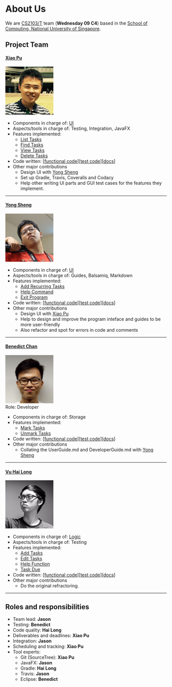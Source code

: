 # About Us

We are [CS2103/T](http://www.comp.nus.edu.sg/~cs2103/AY1617S1/) team (**Wednesday 09 C4**) based in the [School of Computing, National University of Singapore](http://www.comp.nus.edu.sg).

## Project Team

#### [Xiao Pu](https://github.com/xpdavid) <br>
<img src="images/pic_xiaopu.jpg" width="150"><br>

- Components in charge of: [UI](https://github.com/CS2103AUG2016-W09-C4/main/blob/master/docs/DeveloperGuide.md#ui-component)
- Aspects/tools in charge of: Testing, Integration, JavaFX
- Features implemented:
	- [List Tasks](https://github.com/CS2103AUG2016-W09-C4/main/blob/master/docs/UserGuide.md#listing-tasks-in-a-certain-category--list)
	- [Find Tasks](https://github.com/CS2103AUG2016-W09-C4/main/blob/master/docs/UserGuide.md#finding-all-tasks-containing-any-keyword-in-their-name--find)
	- [View Tasks](https://github.com/CS2103AUG2016-W09-C4/main/blob/master/docs/UserGuide.md#view-a-task--view)
	- [Delete Tasks](https://github.com/CS2103AUG2016-W09-C4/main/blob/master/docs/UserGuide.md#deleting-a-task--delete)
- Code written: [[functional code](https://github.com/CS2103AUG2016-W09-C4/main/blob/master/collated/main/A0147978E.md)][[test code](https://github.com/CS2103AUG2016-W09-C4/main/blob/master/collated/test/A0147978E.md)][[docs](https://github.com/CS2103AUG2016-W09-C4/main/blob/master/collated/docs/A0147978E.md)]
- Other major contributions
	- Design UI with [Yong Sheng](https://github.com/JasonScourge)
	- Set up Gradle, Travis, Coveralls and Codacy
	- Help other writing UI parts and GUI test cases for the features they implement.


-----

#### [Yong Sheng](https://github.com/JasonScourge)
<img src="images/pic_jason.jpg" width="150"><br>
- Components in charge of: [UI](https://github.com/CS2103AUG2016-W09-C4/main/blob/master/docs/DeveloperGuide.md#ui-component)
- Aspects/tools in charge of: Guides, Balsamiq, Markdown
- Features implemented:
	- [Add Recurring Tasks](https://github.com/CS2103AUG2016-W09-C4/main/blob/master/docs/UserGuide.md#adding-a-task--add)
	- [Help Command](https://github.com/CS2103AUG2016-W09-C4/main/blob/master/docs/UserGuide.md#viewing-help--help)
	- [Exit Program](https://github.com/CS2103AUG2016-W09-C4/main/blob/master/docs/UserGuide.md#exiting-the-program--exit)
- Code written: [[functional code](https://github.com/CS2103AUG2016-W09-C4/main/blob/master/collated/main/A0139401N.md)][[test code](https://github.com/CS2103AUG2016-W09-C4/main/blob/master/collated/test/A0139401N.md)][[docs](https://github.com/CS2103AUG2016-W09-C4/main/blob/master/collated/docs/A0139401N.md)]
- Other major contributions
	- Design UI with [Xiao Pu](https://github.com/xpdavid)
	- Help to design and improve the program inteface and guides to be more user-friendly
	- Also refactor and spot for errors in code and comments

-----

#### [Benedict Chan](https://github.com/Bendistocratic)
<img src="images/pic_benedict.jpg" width="150"><br>
Role: Developer <br>
- Components in charge of: Storage
- Features implemented: 
	- [Mark Tasks](https://github.com/CS2103AUG2016-W09-C4/main/blob/master/docs/UserGuide.md#mark-task-as-done--mark)
	- [Unmark Tasks](https://github.com/CS2103AUG2016-W09-C4/main/blob/master/docs/UserGuide.md#unmark-task-as-done--unmark)
- Code written: [[functional code](https://github.com/CS2103AUG2016-W09-C4/main/blob/master/collated/main/A0139168W.md)][[test code](https://github.com/CS2103AUG2016-W09-C4/main/blob/master/collated/test/A0139168W.md)][[docs](https://github.com/CS2103AUG2016-W09-C4/main/blob/master/collated/docs/A0139168W.md)]
- Other major contributions
	- Collating the UserGuide.md and DeveloperGuide.md with [Yong Sheng](https://github.com/JasonScourge)

-----

#### [Vu Hai Long](https://github.com/haiilong)
<img src="images/pic_hailong.jpg" width="150"><br>
- Components in charge of: [Logic](https://github.com/CS2103AUG2016-W09-C4/main/blob/master/docs/DeveloperGuide.md#logic-component)
- Aspects/tools in charge of: Testing
- Features implemented:
	- [Add Tasks](https://github.com/CS2103AUG2016-W09-C4/main/blob/master/docs/UserGuide.md#adding-a-task--add)
	- [Edit Tasks](https://github.com/CS2103AUG2016-W09-C4/main/blob/master/docs/UserGuide.md#editing-a-task--edit)
	- [Help Function](https://github.com/CS2103AUG2016-W09-C4/main/blob/master/docs/UserGuide.md#viewing-help--help)
	- [Task Due](https://github.com/CS2103AUG2016-W09-C4/main/blob/master/docs/UserGuide.md#find-all-tasks-due--taskdue)
- Code written: [[functional code](https://github.com/CS2103AUG2016-W09-C4/main/blob/master/collated/main/A0140905M.md)][[test code](https://github.com/CS2103AUG2016-W09-C4/main/blob/master/collated/test/A0140905M.md)][[docs](https://github.com/CS2103AUG2016-W09-C4/main/blob/master/collated/docs/A0140905M.md)]
- Other major contributions
	- Do the original refractoring.


-----

## Roles and responsibilities

- Team lead: **Jason**
- Testing: **Benedict**
- Code quality: **Hai Long**
- Deliverables and deadlines: **Xiao Pu**
- Integration: **Jason**
- Scheduling and tracking: **Xiao Pu**
- Tool experts:
	- Git (SourceTree): **Xiao Pu**
	- JavaFX: **Jason**
	- Gradle: **Hai Long**
	- Travis: **Jason**
	- Eclipse: **Benedict**
